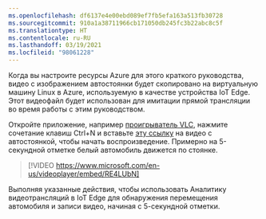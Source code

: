 ```yaml
---
ms.openlocfilehash: df6137e4e00ebd089ef7fb5efa163a513fb30728
ms.sourcegitcommit: 910a1a38711966cb171050db245fc3b22abc8c5f
ms.translationtype: HT
ms.contentlocale: ru-RU
ms.lasthandoff: 03/19/2021
ms.locfileid: "98061228"
---
```

Когда вы настроите ресурсы Azure для этого краткого руководства, видео с изображением автостоянки будет скопировано на виртуальную машину Linux в Azure, используемую в качестве устройства IoT Edge. Этот видеофайл будет использован для имитации прямой трансляции во время работы с этим руководством.

Откройте приложение, например [проигрыватель VLC](https://www.videolan.org/vlc/), нажмите сочетание клавиш Ctrl+N и вставьте [эту ссылку](https://lvamedia.blob.core.windows.net/public/lots_015.mkv) на видео с автостоянкой, чтобы начать воспроизведение. Примерно на 5-секундной отметке белый автомобиль движется по стоянке.

> [!VIDEO https://www.microsoft.com/en-us/videoplayer/embed/RE4LUbN]

Выполняя указанные действия, чтобы использовать Аналитику видеотрансляций в IoT Edge для обнаружения перемещения автомобиля и записи видео, начиная с 5-секундной отметки.
